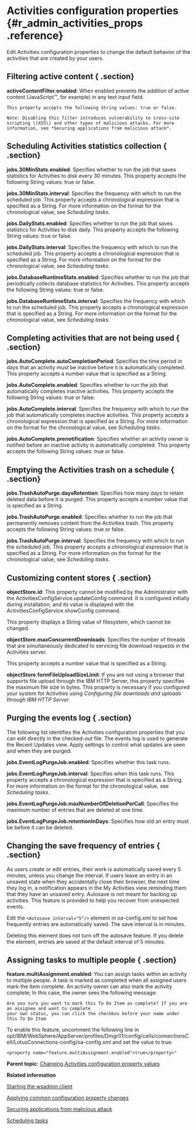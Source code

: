 # Activities configuration properties {#r_admin_activities_props .reference}

Edit Activities configuration properties to change the default behavior of the activities that are created by your users.

## Filtering active content { .section}

**activeContentFilter.enabled**: When enabled prevents the addition of active content \(JavaScript™, for example\) in any text input field.

    This property accepts the following String values: true or false.

    Note: Disabling this filter introduces vulnerability to cross-site scripting \(XSS\) and other types of malicious attacks. For more information, see *Securing applications from malicious attack*.

## Scheduling Activities statistics collection { .section}

**jobs.30MinStats.enabled**:   Specifies whether to run the job that saves statistics for Activities to disk every 30 minutes. This property accepts the following String values: true or false.

**jobs.30MinStats.interval**:   Specifies the frequency with which to run the scheduled job. This property accepts a chronological expression that is specified as a String. For more information on the format for the chronological value, see *Scheduling tasks*.

**jobs.DailyStats.enabled**:   Specifies whether to run the job that saves statistics for Activities to disk daily. This property accepts the following String values: true or false.

**jobs.DailyStats.interval**:   Specifies the frequency with which to run the scheduled job. This property accepts a chronological expression that is specified as a String. For more information on the format for the chronological value, see *Scheduling tasks*.

**jobs.DatabaseRuntimeStats.enabled**:   Specifies whether to run the job that periodically collects database statistics for Activities. This property accepts the following String values: true or false.

**jobs.DatabaseRuntimeStats.interval**:   Specifies the frequency with which to run the scheduled job. This property accepts a chronological expression that is specified as a String. For more information on the format for the chronological value, see *Scheduling tasks*.

## Completing activities that are not being used { .section}

**jobs.AutoComplete.autoCompletionPeriod**:   Specifies the time period in days that an activity must be inactive before it is automatically completed. This property accepts a number value that is specified as a String.

**jobs.AutoComplete.enabled**:   Specifies whether to run the job that automatically completes inactive activities. This property accepts the following String values: true or false.

**jobs.AutoComplete.interval**:   Specifies the frequency with which to run the job that automatically completes inactive activities. This property accepts a chronological expression that is specified as a String. For more information on the format for the chronological value, see *Scheduling tasks*.

**jobs.AutoComplete.prenotification**:   Specifies whether an activity owner is notified before an inactive activity is automatically completed. This property accepts the following String values: true or false.

## Emptying the Activities trash on a schedule { .section}

**jobs.TrashAutoPurge.daysRetention**:   Specifies how many days to retain deleted data before it is purged. This property accepts a number value that is specified as a String.

**jobs.TrashAutoPurge.enabled**:   Specifies whether to run the job that permanently removes content from the Activities trash. This property accepts the following String values: true or false.

**jobs.TrashAutoPurge.interval**:   Specifies the frequency with which to run the scheduled job. This property accepts a chronological expression that is specified as a String. For more information on the format for the chronological value, see *Scheduling tasks*.

## Customizing content stores { .section}

**objectStore.id**:   This property cannot be modified by the Administrator with the ActivitiesConfigService.updateConfig command. It is configured initially during installation, and its value is displayed with the ActivitiesConfigService.showConfig command.

This property displays a String value of filesystem, which cannot be changed.

**objectStore.maxConcurrentDownloads**:   Specifies the number of threads that are simultaneously dedicated to servicing file download requests in the Activities server.

This property accepts a number value that is specified as a String.

**objectStore.formFileUploadSizeLimit**:   If you are not using a browser that supports file upload through the IBM HTTP Server, this property specifies the maximum file size in bytes. This property is necessary if you configured your system for Activities using *Configuring file downloads and uploads through IBM HTTP Server*.

## Purging the events log { .section}

The following list identifies the Activities configuration properties that you can edit directly in the checked-out file. The events log is used to generate the Recent Updates view. Apply settings to control what updates are seen and when they are purged.

**jobs.EventLogPurgeJob.enabled**:   Specifies whether this task runs.

**jobs.EventLogPurgeJob.interval**:   Specifies when this task runs. This property accepts a chronological expression that is specified as a String. For more information on the format for the chronological value, see *Scheduling tasks*.

**jobs.EventLogPurgeJob.maxNumberOfDeletionPerCall**:   Specifies the maximum number of entries that are deleted at one time.

**jobs.EventLogPurgeJob.retentionInDays**:   Specifies how old an entry must be before it can be deleted.

## Changing the save frequency of entries { .section}

As users create or edit entries, their work is automatically saved every 5 minutes, unless you change the interval. If users leave an entry in an unsaved state when they accidentally close their browser, the next time they log in, a notification appears in the My Activities view reminding them that they have an unsaved entry. Autosave is not meant for backing up activities. This feature is provided to help you recover from unexpected events.

Edit the `<Autosave interval="5"/>` element in oa-config.xml to set how frequently entries are automatically saved. The save interval is in minutes.

Deleting this element does not turn off the autosave feature. If you delete the element, entries are saved at the default interval of 5 minutes.

## Assigning tasks to multiple people { .section}

**feature.multiAssignment.enabled**:   You can assign tasks within an activity to multiple people. A task is marked as completed when all assigned users mark the item complete. An activity owner can also mark the activity complete; In this case, the owner sees the following message:

```
Are you sure you want to mark this To Do Item as complete? If you are an assignee and want to complete 
your own status, you can click the checkbox before your name under this To Do Item
```

To enable this feature, uncomment the following line in opt/IBM/WebSphere/AppServer/profiles/Dmgr01/config/cells/connectionsCell/LotusConnections-config/oa-config.xml and set the value to true:

```
<property name="feature.multiAssignment.enabled">true</property>"
```

**Parent topic:** [Changing Activities configuration property values](../admin/t_admin_act_changing_config.md)

**Related information**  


[Starting the wsadmin client](../admin/t_admin_wsadmin_starting.md)

[Applying common configuration property changes](../admin/t_admin_common_save_changes.md)

[Securing applications from malicious attack](../secure/c_admin_security_xss.md)

[Scheduling tasks](../admin/c_admin_common_was_scheduler.md)

